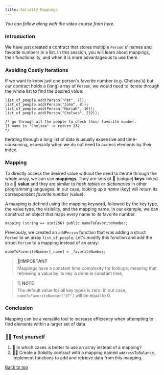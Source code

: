 ```yaml
---
title: Solidity Mappings
---
```


_You can follow along with the video course from here._

<a name="top"></a>

### Introduction
We have just created a contract that stores multiple `Person`'s' names and favorite numbers in a list. In this session, you will learn about mappings, their functionality, and when it is more advantageous to use them.

### Avoiding Costly Iterations
If we want to know just one person's favorite number (e.g. Chelsea's) but our contract holds a (long) array of `Person`, we would need to iterate through the whole list to find the desired value:

```solidity
list_of_people.add(Person("Pat", 7));
list_of_people.add(Person("John", 8));
list_of_people.add(Person("Mariah", 10));
list_of_people.add(Person("Chelsea", 232));

/* go through all the people to check their favorite number.
If name is "Chelsea" -> return 232
*/
```

Iterating through a long list of data is usually expensive and time-consuming, especially when we do not need to access elements by their index.

### Mapping
To directly access the desired value without the need to iterate through the whole array, we can use **mappings**. They are sets of 🔑 (unique) **keys** linked to a 🍱 **value** and they are similar to _hash tables_ or _dictionaries_ in other programming languages. In our case, looking up a _name_ (key) will return its correspondent _favorite number_ (value).

A mapping is defined using the mapping keyword, followed by the key type, the value type, the visibility, and the mapping name. In our example, we can construct an object that maps every name to its favorite number.

```solidity
mapping (string => uint256) public nameToFavoriteNumber;
```

Previously, we created an `addPerson` function that was adding a struct `Person` to an array `list_of_people`. Let's modify this function and add the struct `Person` to a mapping instead of an array:

```solidity
nameToFavoriteNumber[_name] = _favoriteNumber;
```

> 👀❗**IMPORTANT** <br>
Mappings have a constant time complexity for lookups, meaning that retrieving a value by its key is done in constant time,

> 🗒️ **NOTE** <br>
The default value for all key types is zero. In our case, `nameToFavoriteNumber["ET"]` will be equal to 0.

### Conclusion

Mapping can be a versatile tool to increase efficiency when attempting to find elements within a larger set of data.

### 🧑‍💻 Test yourself
1. 📕 In which cases is better to use an array instead of a mapping?
2. 🧑‍💻 Create a Solidity contract with a mapping named `addressToBalance`. Implement functions to add and retrieve data from this mapping.

[Back to top](#top)
